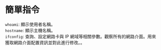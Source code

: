 # 簡單指令

`whoami`: 顯示使用者名稱。  
`hostname`: 顯示主機名稱。  
`ifconfig`: 查詢、設定網路卡與 IP 網域等相關參數。觀察所有的網路介面。用來獲取網路介面配置資訊並對此進行修改。。
